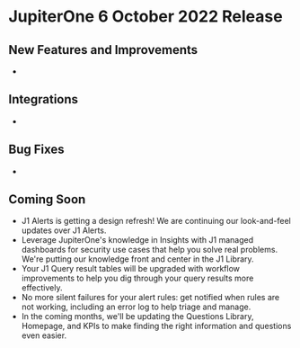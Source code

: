 # JupiterOne 6 October 2022 Release

## New Features and Improvements
-   

## Integrations
  -  

## Bug Fixes
-  

## Coming Soon
- J1 Alerts is getting a design refresh! We are continuing our look-and-feel updates over J1 Alerts. 
- Leverage JupiterOne's knowledge in Insights with J1 managed dashboards for security use cases that help you solve real problems. We're putting our knowledge front and center in the J1 Library. 
- Your J1 Query result tables will be upgraded with workflow improvements to help you dig through your query results more effectively.
- No more silent failures for your alert rules: get notified when rules are not working, including an error log to help triage and manage. 
- In the coming months, we'll be updating the Questions Library, Homepage, and KPIs to make finding the right information and questions even easier.
